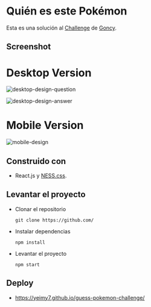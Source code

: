 # Quién es este Pokémon

Esta es una solución al [Challenge](https://github.com/goncy/interview-challenges/tree/main/guess-pokemon) de [Goncy](https://github.com/goncy). 

## Screenshot

# Desktop Version

![desktop-design-question](https://raw.githubusercontent.com/Yeimy7/guess.pokemon-challenge/assets/desktop1.png)

![desktop-design-answer](https://raw.githubusercontent.com/Yeimy7/guess.pokemon-challenge/assets/desktop2.png)

# Mobile Version

![mobile-design](https://raw.githubusercontent.com/Yeimy7/guess.pokemon-challenge/assets/mobile1.png)

## Construido con

- React.js y [NESS.css](https://nostalgic-css.github.io/NES.css/). 

## Levantar el proyecto 

- Clonar el repositorio

  `git clone https://github.com/`

- Instalar dependencias

  `npm install`

- Levantar el proyecto

  `npm start`

## Deploy

- https://yeimy7.github.io/guess-pokemon-challenge/
